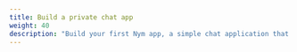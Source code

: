 ```yaml
---
title: Build a private chat app
weight: 40
description: "Build your first Nym app, a simple chat application that works in the browser"
---
```

